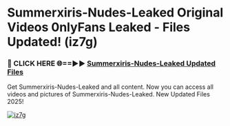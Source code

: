 # Summerxiris-Nudes-Leaked Original Videos 0nlyFans Leaked - Files Updated! (iz7g)

<h3>🔴 CLICK HERE 🌐==►► <a href="https://tinyurl.com/yc6ubb5a" rel="nofollow">Summerxiris-Nudes-Leaked Updated Files</a></h3>

Get Summerxiris-Nudes-Leaked and all content. Now you can access all videos and pictures of Summerxiris-Nudes-Leaked. New Updated Files 2025!

[![iz7g](https://i.imgur.com/7eu0CRL.gif)](https://tinyurl.com/yc6ubb5a)
